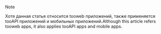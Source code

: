 > [!NOTE]
> <span data-ttu-id="45bfb-101">Хотя данная статья относится tooweb приложений, также применяется tooAPI приложений и мобильных приложений.</span><span class="sxs-lookup"><span data-stu-id="45bfb-101">Although this article refers tooweb apps, it also applies tooAPI apps and mobile apps.</span></span>
> 
> 

